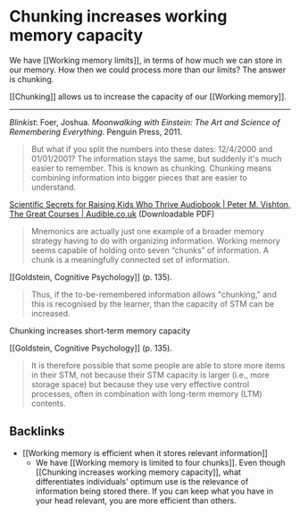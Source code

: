 # Chunking increases working memory capacity
We have [[Working memory limits]], in terms of how much we can store in our memory. How then we could process more than our limits? The answer is chunking.

[[Chunking]] allows us to increase the capacity of our [[Working memory]].

- - -
*Blinkist*: Foer, Joshua. *Moonwalking with Einstein: The Art and Science of Remembering Everything*. Penguin Press, 2011.
> But what if you split the numbers into these dates: 12/4/2000 and 01/01/2001? The information stays the same, but suddenly it's much easier to remember. This is known as chunking. Chunking means combining information into bigger pieces that are easier to understand.

[Scientific Secrets for Raising Kids Who Thrive Audiobook | Peter M. Vishton, The Great Courses | Audible.co.uk](https://www.audible.co.uk/pd/Scientific-Secrets-for-Raising-Kids-Who-Thrive-Audiobook/B00IB12F0S)  (Downloadable PDF)
> Mnemonics are actually just one example of a broader memory strategy having to do with organizing information. Working memory seems capable of holding onto seven “chunks” of information. A chunk is a meaningfully connected set of information. 

[[Goldstein, Cognitive Psychology]] (p. 135).
> Thus, if the to-be-remembered information allows "chunking," and this is recognised by the learner, than the capacity of STM can be increased.

 Chunking increases short-term memory capacity

[[Goldstein, Cognitive Psychology]] (p. 135).
> It is therefore possible that some people are able to store more items in their STM, not because their STM capacity is larger (i.e., more storage space) but because they use very effective control processes, often in combination with long-term memory (LTM) contents.

## Backlinks
* [[Working memory is efficient when it stores relevant information]]
	* We have [[Working memory is limited to four chunks]]. Even though [[Chunking increases working memory capacity]], what differentiates individuals' optimum use is the relevance of information being stored there. If you can keep what you have in your head relevant, you are more efficient than others.

<!-- #evergreen -->

<!-- {BearID:6BF34507-2276-4E33-B741-8A0F637CC7CF-88256-0001834B55F822EA} -->

